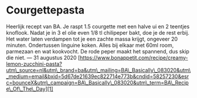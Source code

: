 # Courgettepasta
Heerlijk recept van BA. Je raspt 1.5 courgette met een halve ui en 2 teentjes knoflook. Nadat je in 3 el olie even 1/8 tl chilipeper bakt, doe je de rest erbij. Het water laten verdampen tot je een zachte massa krijgt, ongeveer 20 minuten. Ondertussen linguine koken. Alles bij elkaar met 60ml room, parmezaan en wat kookvocht. De rode peper maakt het spannend, dus skip die niet.
— 31 augustus 2020
[https://www.bonappetit.com/recipe/creamy-lemon-zucchini-pasta?utm\_source=nl&utm\_brand=ba&utm\_mailing=BA\_Basically\_083020&utm\_medium=email&bxid=5d67de21639ec822714e773b&cndid=58257230&esrc=bounceX&utm\_campaign=BA\_Basically\_083020&utm\_term=BA\_Recipe\_Of\_The\_Day][1]

[1]:	https://www.bonappetit.com/recipe/creamy-lemon-zucchini-pasta?utm_source=nl&utm_brand=ba&utm_mailing=BA_Basically_083020&utm_medium=email&bxid=5d67de21639ec822714e773b&cndid=58257230&esrc=bounceX&utm_campaign=BA_Basically_083020&utm_term=BA_Recipe_Of_The_Day